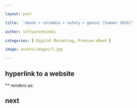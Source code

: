 ```yaml
---

layout: post

title:  "ebook > colombia > safety > gemini [Summer 2024]"

author: softwareshinobi

categories: [ Digital Marketing, Premium eBook ]

image: assets/images/7.jpg

---
```


## hyperlink to a website

** renders as:

## next
